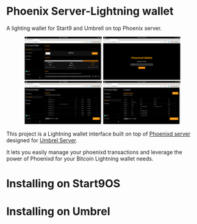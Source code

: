 # Phoenix Server-Lightning wallet
A lighting wallet for Start9 and Umbrell on top Phoenix server.

<p align="center">
<img src="imgs/dashboard.png" alt="Dashboard page" width="40%">
<img src="imgs/login.png" alt="Login page" width="40%">
<img src="imgs/transaction page.png" alt="Transaction page" width="40%">
<img src="imgs/contacts page.png" alt="Contacts page" width="40%">
</p>


This project is a Lightning wallet interface built on top of [Phoenixd server](https://phoenix.acinq.co/server/) designed for [Umbrel Server](https://umbrel.com/umbrelos). 

It lets you easily manage your phoenixd transactions and leverage the power of Phoenixd for your Bitcoin Lightning wallet needs.

# Installing on Start9OS

# Installing on Umbrel
